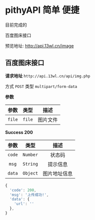 # pithyAPI 简单 便捷

目前完成的

百度图床接口

预览地址: http://api.13wl.cn/image

## 百度图床接口

**请求地址** `http://api.13wl.cn/api/img.php`

方式 `POST` 类型 `multipart/form-data`

**参数**

|  参数  |  类型  |   描述   |
| :----: | :----: | :------: |
| `file` | `file` | 图片文件 |

**Success 200**

|  参数  |   类型   |     描述     |
| :----: | :------: | :----------: |
| `code` | `Number` |    状态码    |
| `msg`  | `String` |   提示信息   |
| `data` | `Object` | 图片地址信息 |

```js
{
  'code': 200,
  'msg': '上传成功!',
  'data': {
    'url': ''
  },
}
```
